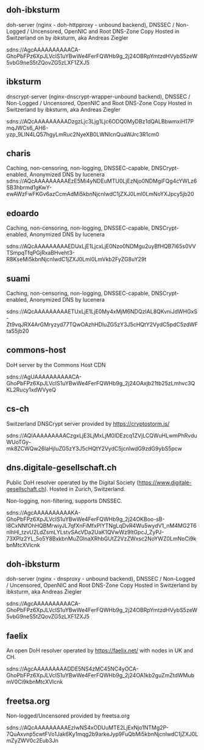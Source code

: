 ## doh-ibksturm

doh-server (nginx - doh-httpproxy - unbound backend), DNSSEC / Non-Logged / Uncensored, OpenNIC and Root DNS-Zone Copy
Hosted in Switzerland on by ibksturm, aka Andreas Ziegler

sdns://AgcAAAAAAAAAACA-GhoPbFPz6XpJLVcIS1uYBwWe4FerFQWHb9g_2j24OBRpYmtzdHVybS5zeW5vbG9neS5tZQovZG5zLXF1ZXJ5


## ibksturm

dnscrypt-server (nginx-dnscrypt-wrapper-unbound backend), DNSSEC / Non-Logged / Uncensored, OpenNIC and Root DNS-Zone Copy
Hosted in Switzerland by ibksturm, aka Andreas Ziegler


sdns://AQcAAAAAAAAADzgzLjc3Ljg1Ljc6ODQ0MyDBz1dQALBbwmxiH17PmqJWCs6_AH6-yzp_9LIN4LQ57hgyLmRuc2NyeXB0LWNlcnQuaWJrc3R1cm0

## charis

Caching, non-censoring, non-logging, DNSSEC-capable, DNSCrypt-enabled, Anonymized DNS by lucenera
sdns://AQcAAAAAAAAAEzE5Mi4yNDEuMTU0LjEzNjo0NDMgiFQg4cYWLz6SB3hbrmd1gKwY-ewAWzFwFKGv6azCcmAdMi5kbnNjcnlwdC1jZXJ0Lml0LmNoYXJpcy5jb20

## edoardo

Caching, non-censoring, non-logging, DNSSEC-capable, DNSCrypt-enabled, Anonymized DNS by lucenera

sdns://AQcAAAAAAAAAEDUxLjE1LjcxLjE0Nzo0NDMgu2uyBfHQB7I65s0VVTSmpqTfqPGjRxaBHveht3-R8KseMi5kbnNjcnlwdC1jZXJ0Lml0LmVkb2FyZG8uY29t

## suami

Caching, non-censoring, non-logging, DNSSEC-capable, DNSCrypt-enabled, Anonymized DNS by lucenera

sdns://AQcAAAAAAAAAETUxLjE1LjE0My4xMjM6NDQzIAL8QKvniJdWHGxS-Zt9vqJRX4ArGMryzyd77TQwOAzhHDIuZG5zY3J5cHQtY2VydC5pdC5zdWFtaS5jb20

## commons-host

DoH server by the Commons Host CDN

sdns://AgUAAAAAAAAAACA-GhoPbFPz6XpJLVcIS1uYBwWe4FerFQWHb9g_2j24OAxjb21tb25zLmhvc3QKL2Rucy1xdWVyeQ

## cs-ch

Switzerland DNSCrypt server provided by https://cryptostorm.is/

sdns://AQIAAAAAAAAACzgxLjE3LjMxLjM0IDEzcq1ZVjLCQWuHLwmPhRvduWUoTGy-mk8ZCWQw26laHjIuZG5zY3J5cHQtY2VydC5jcnlwdG9zdG9ybS5pcw

## dns.digitale-gesellschaft.ch

Public DoH resolver operated by the Digital Society (https://www.digitale-gesellschaft.ch).
Hosted in Zurich, Switzerland.

Non-logging, non-filtering, supports DNSSEC.

sdns://AgcAAAAAAAAAAKA-GhoPbFPz6XpJLVcIS1uYBwWe4FerFQWHb9g_2j24OKBoo-sB-l8CxNNfOhHQBMrwiyJL7qfXnFiMfxPIYTNgLqDvR4Wu5wydV1_nM4MG2T6nlhHl_tzvU2LdZsmLYLstvSAcVDa2UaK1QVwWz9ltGpcJ_ZyPJ-73XPlz2YL_5o5Y8BxkbnMuZGlnaXRhbGUtZ2VzZWxsc2NoYWZ0LmNoCi9kbnMtcXVlcnk

## doh-ibksturm

doh-server (nginx - dnsproxy - unbound backend), DNSSEC / Non-Logged / Uncensored, OpenNIC and Root DNS-Zone Copy
Hosted in Switzerland by ibksturm, aka Andreas Ziegler

sdns://AgcAAAAAAAAAACA-GhoPbFPz6XpJLVcIS1uYBwWe4FerFQWHb9g_2j24OBRpYmtzdHVybS5zeW5vbG9neS5tZQovZG5zLXF1ZXJ5

## faelix

An open DoH resolver operated by https://faelix.net/ with nodes in UK and CH.

sdns://AgcAAAAAAAAADDE5NS4zMC45NC4yOCA-GhoPbFPz6XpJLVcIS1uYBwWe4FerFQWHb9g_2j24OA1kb2guZmZtdWMubmV0Ci9kbnMtcXVlcnk

## freetsa.org

Non-logged/Uncensored provided by freetsa.org

sdns://AQcAAAAAAAAAEzIwNS4xODUuMTE2LjExNjo1NTMg2P-7QuAxvnp5cwtFVo1Jak6Ky1mqg2b9arkeJyp9FuQbMi5kbnNjcnlwdC1jZXJ0LmZyZWV0c2Eub3Jn